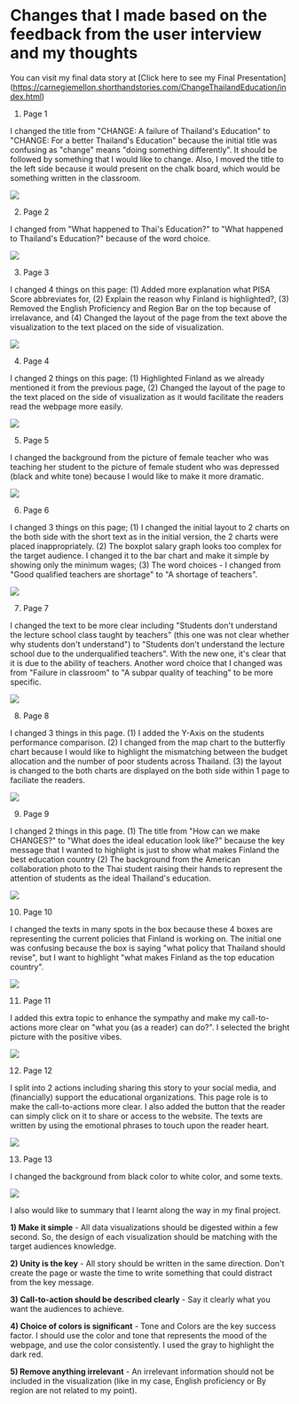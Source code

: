 # Changes that I made based on the feedback from the user interview and my thoughts

You can visit my final data story at [Click here to see my Final Presentation] (https://carnegiemellon.shorthandstories.com/ChangeThailandEducation/index.html)

1) Page 1

I changed the title from "CHANGE: A failure of Thailand's Education" to "CHANGE: For a better Thailand's Education" because the initial title was confusing as "change" means "doing something differently".
It should be followed by something that I would like to change. Also, I moved the title to the left side because it would present on the chalk board, which would be something written in the classroom.

<img src="Final_Page1.JPG">


2) Page 2

I changed from "What happened to Thai's Education?" to "What happened to Thailand's Education?" because of the word choice.

<img src="Final_Page2.JPG">


3) Page 3

I changed 4 things on this page: (1) Added more explanation what PISA Score abbreviates for, (2) Explain the reason why Finland is highlighted?, (3) Removed the English Proficiency and Region Bar on the top because of irrelavance, and (4) Changed the layout of the page from the text above the visualization to the text placed on the side of visualization.

<img src="Final_Page3.JPG">


4) Page 4

I changed 2 things on this page: (1) Highlighted Finland as we already mentioned it from the previous page, (2) Changed the layout of the page to the text placed on the side of visualization as it would facilitate the readers read the webpage more easily.

<img src="Final_Page4.JPG">


5) Page 5

I changed the background from the picture of female teacher who was teaching her student to the picture of female student who was depressed (black and white tone) because I would like to make it more dramatic.

<img src="Final_Page5.JPG">


6) Page 6

I changed 3 things on this page; (1) I changed the initial layout to 2 charts on the both side with the short text as in the initial version, the 2 charts were placed inappropriately.
(2) The boxplot salary graph looks too complex for the target audience. I changed it to the bar chart and make it simple by showing only the minimum wages; 
(3) The word choices - I changed from "Good qualified teachers are shortage" to "A shortage of teachers".

<img src="Final_Page6.JPG">


7) Page 7

I changed the text to be more clear including "Students don't understand the lecture school  class taught by teachers" (this one was not clear whether why students don't understand") to "Students don't understand the lecture school due to the underqualified teachers".
With the new one, it's clear that it is due to the ability of teachers. Another word choice that I changed was from "Failure in classroom" to "A subpar quality of teaching" to be more specific.

<img src="Final_Page7.JPG">


8) Page 8

I changed 3 things in this page. (1) I added the Y-Axis on the students performance comparison. (2) I changed from the map chart to the butterfly chart because I would like to highlight the mismatching between the budget allocation and the number of poor students across Thailand.
(3) the layout is changed to the both charts are displayed on the both side within 1 page to faciliate the readers.

<img src="Final_Page8.JPG">


9) Page 9

I changed 2 things in this page. (1) The title from "How can we make CHANGES?" to "What does the ideal education look like?" because the key message that I wanted to highlight is just to show what makes Finland the best education country
(2) The background from the American collaboration photo to the Thai student raising their hands to represent the attention of students as the ideal Thailand's education.

<img src="Final_Page9.JPG">

10) Page 10

I changed the texts in many spots in the box because these 4 boxes are representing the current policies that Finland is working on. The initial one was confusing because the box is saying "what policy that Thailand should revise", 
but I want to highlight "what makes Finland as the top education country". 

<img src="Final_Page10.JPG">


11) Page 11

I added this extra topic to enhance the sympathy and make my call-to-actions more clear on "what you (as a reader) can do?". I selected the bright picture with the positive vibes. 

<img src="Final_Page11.JPG">

12) Page 12

I split into 2 actions including sharing this story to your social media, and (financially) support the educational organizations. This page role is to make the call-to-actions more clear. I also added the button that the reader can simply click on it to share or access to the website. The texts are written by using the emotional phrases to touch upon the reader heart. 

<img src="Final_Page12.JPG">


13) Page 13

I changed the background from black color to white color, and some texts. 

<img src="Final_Page13.JPG">


I also would like to summary that I learnt along the way in my final project.

**1) Make it simple** - All data visualizations should be digested within a few second. So, the design of each visualization should be matching with the target audiences knowledge.

**2) Unity is the key** - All story should be written in the same direction. Don't create the page or waste the time to write something that could distract from the key message.

**3) Call-to-action should be described clearly** - Say it clearly what you want the audiences to achieve.

**4) Choice of colors is significant** - Tone and Colors are the key success factor. I should use the color and tone that represents the mood of the webpage, and use the color consistently. I used the gray to highlight the dark red.

**5) Remove anything irrelevant** - An irrelevant information should not be included in the visualization (like in my case, English proficiency or By region are not related to my point).
